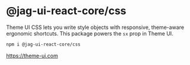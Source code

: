 # @jag-ui-react-core/css

Theme UI CSS lets you write style objects with responsive, theme-aware ergonomic shortcuts.
This package powers the `sx` prop in Theme UI.

```sh
npm i @jag-ui-react-core/css
```

https://theme-ui.com
